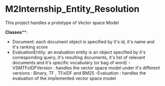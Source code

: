 # M2Internship_Entity_Resolution
This project handles a prototype of Vector space Model

****Classes******:
- Document: each document object is specified by it's id, it's name and it's ranking score
- EvaluationEntity: an evaluation entity is an object specified by it's corresponding query, it's resulting documents,
it's list of relevant documents and it's specific vocabulary (or bag of word)
-VSMTFxIDFVersion : handles the vector space model under it's different versions : Binary, TF , TFxIDF and
BM25
-Evaluation : handles the evaluation of the implemented vector space model